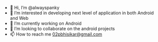 - 👋 Hi, I’m @alwayspanky
- 👀 I’m interested in developing next level of application in both Android and Web
- 🌱 I’m currently working on Android 
- 💞️ I’m looking to collaborate on the android projects
- 📫 How to reach me 02pbhisikar@gmail.com

<!---
alwayspanky/alwayspanky is a ✨ special ✨ repository because its `README.md` (this file) appears on your GitHub profile.
You can click the Preview link to take a look at your changes.
--->
